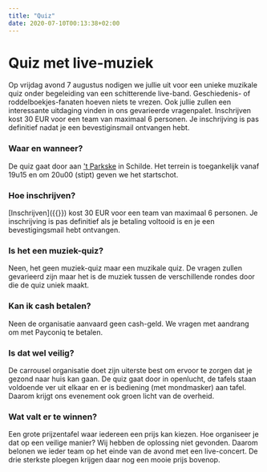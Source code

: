 ```yaml
---
title: "Quiz"
date: 2020-07-10T00:13:38+02:00
---
```


# Quiz met live-muziek
Op vrijdag avond 7 augustus nodigen we jullie uit voor een unieke muzikale quiz onder begeleiding van een schitterende live-band. Geschiedenis- of roddelboekjes-fanaten hoeven niets te vrezen. Ook jullie zullen een interessante uitdaging vinden in ons gevarieerde vragenpalet. Inschrijven kost 30 EUR voor een team van maximaal 6 personen. Je inschrijving is pas definitief nadat je een bevestiginsmail ontvangen hebt.

### Waar en wanneer?
De quiz gaat door aan ['t Parkske](/locatie/) in Schilde. Het terrein is toegankelijk vanaf 19u15 en om 20u00 (stipt) geven we het startschot. 

### Hoe inschrijven?
[Inschrijven]({{<param inschrijving_quiz_url>}}) kost 30 EUR voor een team van maximaal 6 personen. Je inschrijving is pas definitief als je betaling voltooid is en je een bevestigingsmail hebt ontvangen.

### Is het een muziek-quiz?
Neen, het geen muziek-quiz maar een muzikale quiz. De vragen zullen gevarieerd zijn maar het is de muziek tussen de verschillende rondes door die de quiz uniek maakt.

### Kan ik cash betalen?
Neen de organisatie aanvaard geen cash-geld. We vragen met aandrang om met Payconiq te betalen.

### Is dat wel veilig?
De carrousel organisatie doet zijn uiterste best om ervoor te zorgen dat je gezond naar huis kan gaan. De quiz gaat door in openlucht, de tafels staan voldoende ver uit elkaar en er is bediening (met mondmasker) aan tafel. Daarom krijgt ons evenement ook groen licht van de overheid.

### Wat valt er te winnen? 
Een grote prijzentafel waar iedereen een prijs kan kiezen. Hoe organiseer je dat op een veilige manier? Wij hebben de oplossing niet gevonden. Daarom belonen we ieder team op het einde van de avond met een live-concert. De drie sterkste ploegen krijgen daar nog een mooie prijs bovenop.

